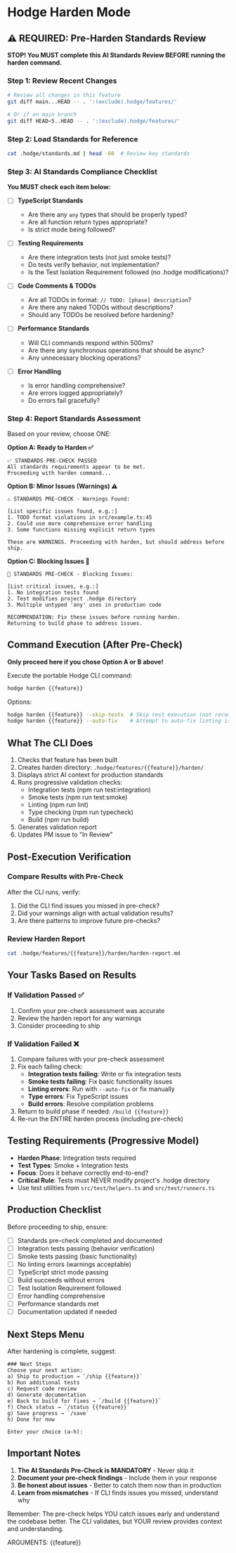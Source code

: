 # Hodge Harden Mode

## ⚠️ REQUIRED: Pre-Harden Standards Review

**STOP! You MUST complete this AI Standards Review BEFORE running the harden command.**

### Step 1: Review Recent Changes
```bash
# Review all changes in this feature
git diff main...HEAD -- . ':(exclude).hodge/features/'

# Or if on main branch
git diff HEAD~5..HEAD -- . ':(exclude).hodge/features/'
```

### Step 2: Load Standards for Reference
```bash
cat .hodge/standards.md | head -60  # Review key standards
```

### Step 3: AI Standards Compliance Checklist
**You MUST check each item below:**

- [ ] **TypeScript Standards**
  - Are there any `any` types that should be properly typed?
  - Are all function return types appropriate?
  - Is strict mode being followed?

- [ ] **Testing Requirements**
  - Are there integration tests (not just smoke tests)?
  - Do tests verify behavior, not implementation?
  - Is the Test Isolation Requirement followed (no .hodge modifications)?

- [ ] **Code Comments & TODOs**
  - Are all TODOs in format: `// TODO: [phase] description`?
  - Are there any naked TODOs without descriptions?
  - Should any TODOs be resolved before hardening?

- [ ] **Performance Standards**
  - Will CLI commands respond within 500ms?
  - Are there any synchronous operations that should be async?
  - Any unnecessary blocking operations?

- [ ] **Error Handling**
  - Is error handling comprehensive?
  - Are errors logged appropriately?
  - Do errors fail gracefully?

### Step 4: Report Standards Assessment
Based on your review, choose ONE:

**Option A: Ready to Harden ✅**
```
✅ STANDARDS PRE-CHECK PASSED
All standards requirements appear to be met.
Proceeding with harden command...
```

**Option B: Minor Issues (Warnings) ⚠️**
```
⚠️ STANDARDS PRE-CHECK - Warnings Found:

[List specific issues found, e.g.:]
1. TODO format violations in src/example.ts:45
2. Could use more comprehensive error handling
3. Some functions missing explicit return types

These are WARNINGS. Proceeding with harden, but should address before ship.
```

**Option C: Blocking Issues 🚫**
```
🚫 STANDARDS PRE-CHECK - Blocking Issues:

[List critical issues, e.g.:]
1. No integration tests found
2. Test modifies project .hodge directory
3. Multiple untyped 'any' uses in production code

RECOMMENDATION: Fix these issues before running harden.
Returning to build phase to address issues.
```

## Command Execution (After Pre-Check)

**Only proceed here if you chose Option A or B above!**

Execute the portable Hodge CLI command:
```bash
hodge harden {{feature}}
```

Options:
```bash
hodge harden {{feature}} --skip-tests  # Skip test execution (not recommended)
hodge harden {{feature}} --auto-fix    # Attempt to auto-fix linting issues
```

## What The CLI Does
1. Checks that feature has been built
2. Creates harden directory: `.hodge/features/{{feature}}/harden/`
3. Displays strict AI context for production standards
4. Runs progressive validation checks:
   - Integration tests (npm run test:integration)
   - Smoke tests (npm run test:smoke)
   - Linting (npm run lint)
   - Type checking (npm run typecheck)
   - Build (npm run build)
5. Generates validation report
6. Updates PM issue to "In Review"

## Post-Execution Verification

### Compare Results with Pre-Check
After the CLI runs, verify:
1. Did the CLI find issues you missed in pre-check?
2. Did your warnings align with actual validation results?
3. Are there patterns to improve future pre-checks?

### Review Harden Report
```bash
cat .hodge/features/{{feature}}/harden/harden-report.md
```

## Your Tasks Based on Results

### If Validation Passed ✅
1. Confirm your pre-check assessment was accurate
2. Review the harden report for any warnings
3. Consider proceeding to ship

### If Validation Failed ❌
1. Compare failures with your pre-check assessment
2. Fix each failing check:
   - **Integration tests failing**: Write or fix integration tests
   - **Smoke tests failing**: Fix basic functionality issues
   - **Linting errors**: Run with `--auto-fix` or fix manually
   - **Type errors**: Fix TypeScript issues
   - **Build errors**: Resolve compilation problems
3. Return to build phase if needed: `/build {{feature}}`
4. Re-run the ENTIRE harden process (including pre-check)

## Testing Requirements (Progressive Model)
- **Harden Phase**: Integration tests required
- **Test Types**: Smoke + Integration tests
- **Focus**: Does it behave correctly end-to-end?
- **Critical Rule**: Tests must NEVER modify project's .hodge directory
- Use test utilities from `src/test/helpers.ts` and `src/test/runners.ts`

## Production Checklist
Before proceeding to ship, ensure:
- [ ] Standards pre-check completed and documented
- [ ] Integration tests passing (behavior verification)
- [ ] Smoke tests passing (basic functionality)
- [ ] No linting errors (warnings acceptable)
- [ ] TypeScript strict mode passing
- [ ] Build succeeds without errors
- [ ] Test Isolation Requirement followed
- [ ] Error handling comprehensive
- [ ] Performance standards met
- [ ] Documentation updated if needed

## Next Steps Menu
After hardening is complete, suggest:
```
### Next Steps
Choose your next action:
a) Ship to production → `/ship {{feature}}`
b) Run additional tests
c) Request code review
d) Generate documentation
e) Back to build for fixes → `/build {{feature}}`
f) Check status → `/status {{feature}}`
g) Save progress → `/save`
h) Done for now

Enter your choice (a-h):
```

## Important Notes
1. **The AI Standards Pre-Check is MANDATORY** - Never skip it
2. **Document your pre-check findings** - Include them in your response
3. **Be honest about issues** - Better to catch them now than in production
4. **Learn from mismatches** - If CLI finds issues you missed, understand why

Remember: The pre-check helps YOU catch issues early and understand the codebase better. The CLI validates, but YOUR review provides context and understanding.

ARGUMENTS: {{feature}}